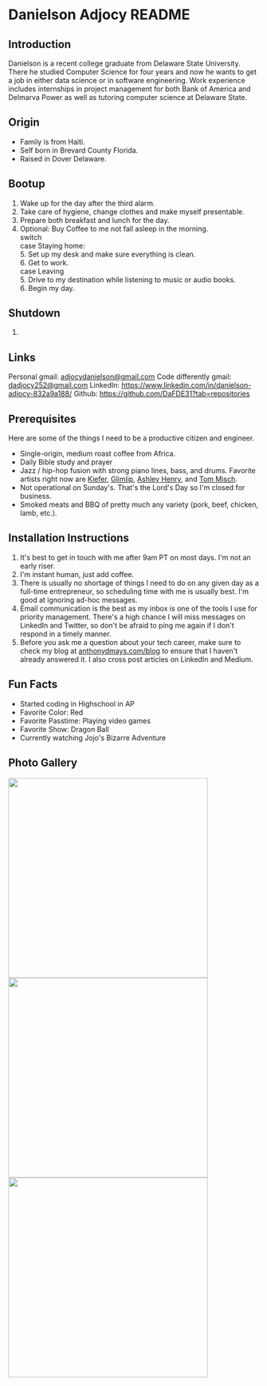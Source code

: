 # Danielson Adjocy README

## Introduction

Danielson is a recent college graduate from Delaware State University. There he studied Computer Science for four years and now he wants to get a job in either data science or in software engineering. Work experience includes internships in project management for both Bank of America and Delmarva Power as well as tutoring computer science at Delaware State. 
## Origin
* Family is from Haiti.
* Self born in Brevard County Florida.
* Raised in Dover Delaware.

## Bootup
1. Wake up for the day after the third alarm.
2. Take care of hygiene, change clothes and make myself presentable.
3. Prepare both breakfast and lunch for the day.
4. Optional: Buy Coffee to me not fall asleep in the morning.
<br>switch
    <br>case Staying home:
        <br>5. Set up my desk and make sure everything is clean.
        <br>6. Get to work.
    <br>case Leaving
        <br>5. Drive to my destination while listening to music or audio books.
        <br>6. Begin my day.

## Shutdown
1. 

## Links
Personal gmail: adjocydanielson@gmail.com
Code differently gmail: dadjocy252@gmail.com
LinkedIn: https://www.linkedin.com/in/danielson-adjocy-832a9a188/
Github: https://github.com/DaFDE31?tab=repositories
## Prerequisites

Here are some of the things I need to be a productive citizen and engineer.

* Single-origin, medium roast coffee from Africa.
* Daily Bible study and prayer
* Jazz / hip-hop fusion with strong piano lines, bass, and drums. Favorite artists right now are [Kiefer][kiefer-link], [Glimlip][glimlip-link], [Ashley Henry][ashley-henry-link], and [Tom Misch][tom-misch-link].
* Not operational on Sunday's. That's the Lord's Day so I'm closed for business.
* Smoked meats and BBQ of pretty much any variety (pork, beef, chicken, lamb, etc.).

## Installation Instructions

1. It's best to get in touch with me after 9am PT on most days. I'm not an early riser.
1. I'm instant human, just add coffee.
1. There is usually no shortage of things I need to do on any given day as a full-time entrepreneur, so scheduling time with me is usually best. I'm good at ignoring ad-hoc messages.
1. Email communication is the best as my inbox is one of the tools I use for priority management. There's a high chance I will miss messages on LinkedIn and Twitter, so don't be afraid to ping me again if I don't respond in a timely manner.
1. Before you ask me a question about your tech career, make sure to check my blog at [anthonydmays.com/blog](https://anthonydmays.com/blog) to ensure that I haven't already answered it. I also cross post articles on LinkedIn and Medium.

## Fun Facts

* Started coding in Highschool in AP
* Favorite Color: Red
* Favorite Passtime: Playing video games 
* Favorite Show: Dragon Ball
* Currently watching Jojo's Bizarre Adventure

## Photo Gallery

<a href="https://twitter.com/anthonydmays/status/1665044329528975363"><img src="images/anthony-d-mays-spike-lee.jpeg" height=400 /></a>
<a href="https://www.linkedin.com/posts/anthonydmays_practicelikeachampion-techinterview-straightouttacompton-activity-6922630732154642432-Yrwr?utm_source=share&utm_medium=member_desktop"><img src="images/serena-williams.png" height=400 /></a>
<a href="https://www.linkedin.com/posts/anthonydmays_blacklinkedin-inspiration-tech-activity-6934921947973656576-M-um?utm_source=share&utm_medium=member_desktop"><img src="images/times-square.gif" height=400 /></a>

[buzzfeed-link]: https://amays.me/buzzfeed
[kiefer-link]: https://music.youtube.com/channel/UCK4EdR3o8NrJBhUjy7SXURw?si=a2w82sB5EGXsWAGP
[glimlip-link]: https://music.youtube.com/channel/UCdPgDItWooZYAcmdZ33_jEg
[tom-misch-link]: https://music.youtube.com/channel/UCCCWJwLEvpPAs4r_nJiKe2Q?si=HQFlPrkXSSW3BFlq
[ashley-henry-link]: https://music.youtube.com/channel/UC3HGI713bSPDc6nSaaGHrkg?si=xyIPDiMXApKWxUS7